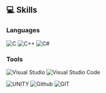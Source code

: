 <div align="left">

## 💻 Skills

### Languages
<div align="bottom">
  
![C](https://img.shields.io/badge/C-00599C?style=for-the-badge&logo=c&logoColor=white)
![C++](https://img.shields.io/badge/C%2B%2B-00599C?style=for-the-badge&logo=c%2B%2B&logoColor=white)
![C#](https://img.shields.io/badge/C%23-239120?style=for-the-badge&logo=c-sharp&logoColor=white)
<!--![Java](https://img.shields.io/badge/Java-ED8B00?style=for-the-badge&logo=openjdk&logoColor=white)-->
  
### Tools
<div align="bottom">

![Visual Studio](https://img.shields.io/badge/Visual_Studio-5C2D91?style=for-the-badge&logo=visual%20studio&logoColor=white)
![Visual Studio Code](https://img.shields.io/badge/Visual_Studio_Code-0078D4?style=for-the-badge&logo=visual%20studio%20code&logoColor=white)
<!--![IntelliJ_IDEA](https://img.shields.io/badge/IntelliJ_IDEA-000000.svg?style=for-the-badge&logo=intellij-idea&logoColor=white) </br>-->
![UNITY](https://img.shields.io/badge/Unity-100000?style=for-the-badge&logo=unity&logoColor=white)
![Github](https://img.shields.io/badge/GitHub-100000?style=for-the-badge&logo=github&logoColor=whit)
![GIT](https://img.shields.io/badge/GIT-E44C30?style=for-the-badge&logo=git&logoColor=white)








